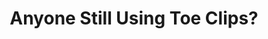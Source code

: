 ---
layout: community
category: community
title: "Anyone Still Using Toe Clips?"
description: "How many are still using toe clips? I used them until I discovered clipless about 10 years ago. Much safer option  I move from clipless to clipped in 1986. "
isTopLevel: false
isSingleLevel: false
isArticle: false
datePublished: 2022-07-14 08:01:00 +0300
dateModified: 2022-07-14 08:01:00 +0300
published: false
---